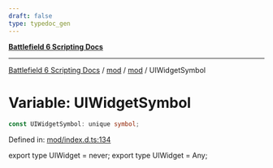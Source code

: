 ```yaml
---
draft: false
type: typedoc_gen
---
```


[**Battlefield 6 Scripting Docs**](../../../_index.md)

***

[Battlefield 6 Scripting Docs](../../../_index.md) / [mod](../../_index.md) / [mod](../_index.md) / UIWidgetSymbol

# Variable: UIWidgetSymbol

```ts
const UIWidgetSymbol: unique symbol;
```

Defined in: [mod/index.d.ts:134](https://github.com/battlefield-portal-community/portal-docs/blob/ff09b2690670f74de7e97198022e5a97ff1161ff/generators/santiago/mod/index.d.ts#L134)

export type UIWidget = never;
export type UIWidget = Any;
